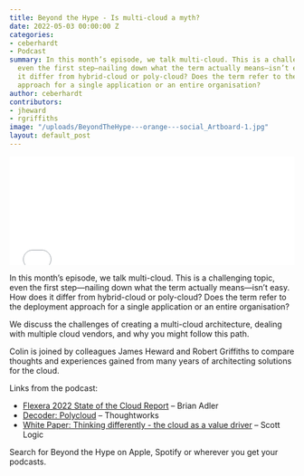 ```yaml
---
title: Beyond the Hype - Is multi-cloud a myth?
date: 2022-05-03 00:00:00 Z
categories:
- ceberhardt
- Podcast
summary: In this month’s episode, we talk multi-cloud. This is a challenging topic,
  even the first step—nailing down what the term actually means—isn’t easy. How does
  it differ from hybrid-cloud or poly-cloud? Does the term refer to the deployment
  approach for a single application or an entire organisation?
author: ceberhardt
contributors:
- jheward
- rgriffiths
image: "/uploads/BeyondTheHype---orange---social_Artboard-1.jpg"
layout: default_post
---
```


<iframe title="Embed Player" src="//play.libsyn.com/embed/episode/id/22863902/height/192/theme/modern/size/large/thumbnail/yes/custom-color/ffffff/time-start/00:00:00/playlist-height/200/direction/backward" height="192" width="100%" scrolling="no" allowfullscreen="" webkitallowfullscreen="true" mozallowfullscreen="true" oallowfullscreen="true" msallowfullscreen="true" style="border: none;"></iframe>

In this month’s episode, we talk multi-cloud. This is a challenging topic, even the first step—nailing down what the term actually means—isn’t easy. How does it differ from hybrid-cloud or poly-cloud? Does the term refer to the deployment approach for a single application or an entire organisation?

We discuss the challenges of creating a multi-cloud architecture, dealing with multiple cloud vendors, and why you might follow this path.

Colin is joined by colleagues James Heward and Robert Griffiths to compare thoughts and experiences gained from many years of architecting solutions for the cloud.


Links from the podcast:

  - [Flexera 2022 State of the Cloud Report](https://www.flexera.com/blog/cloud/cloud-computing-trends-2022-state-of-the-cloud-report/) – Brian Adler 
  - [Decoder: Polycloud](https://www.thoughtworks.com/decoder/polycloud) – Thoughtworks
  - [White Paper: Thinking differently - the cloud as a value driver](https://blog.scottlogic.com/2019/04/18/cloud-as-a-value-driver.html) – Scott Logic 

Search for Beyond the Hype on Apple, Spotify or wherever you get your podcasts.
